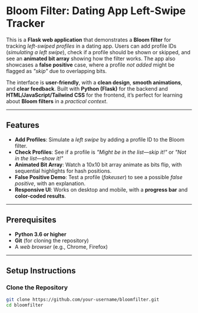 # **Bloom Filter: Dating App Left-Swipe Tracker**

This is a **Flask web application** that demonstrates a **Bloom filter** for tracking *left-swiped profiles* in a dating app. Users can add profile IDs (*simulating a left swipe*), check if a profile should be shown or skipped, and see an **animated bit array** showing how the filter works. The app also showcases a **false positive** case, where a profile *not added* might be flagged as *"skip"* due to overlapping bits.

The interface is **user-friendly**, with a **clean design**, **smooth animations**, and **clear feedback**. Built with **Python (Flask)** for the backend and **HTML/JavaScript/Tailwind CSS** for the frontend, it’s perfect for learning about **Bloom filters** in a *practical context*.

---

## **Features**

- **Add Profiles**: Simulate a *left swipe* by adding a profile ID to the Bloom filter.
- **Check Profiles**: See if a profile is *"Might be in the list—skip it!"* or *"Not in the list—show it!"*
- **Animated Bit Array**: Watch a 10x10 bit array animate as bits flip, with sequential highlights for hash positions.
- **False Positive Demo**: Test a profile (*fakeuser*) to see a possible *false positive*, with an explanation.
- **Responsive UI**: Works on desktop and mobile, with a **progress bar** and **color-coded results**.

---

## **Prerequisites**

- **Python 3.6 or higher**
- **Git** (for cloning the repository)
- A *web browser* (e.g., Chrome, Firefox)

---

## **Setup Instructions**

### **Clone the Repository**
```bash
git clone https://github.com/your-username/bloomfilter.git
cd bloomfilter
